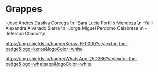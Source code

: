 # Grappes
-José Andrés Dasilva Córcega \n 
-Sara Lucia Portillo Mendoza \n
-Yaili Alexandra Alvarado Sierra \n 
-Jorge Miguel Perdomo Calabrese \n
-Jeferson Chacon\n


https://img.shields.io/badge/Keras-FF0000?style=for-the-badge&logo=keras&logoColor=white

https://img.shields.io/badge/WhatsApp-25D366?style=for-the-badge&logo=whatsapp&logoColor=white
